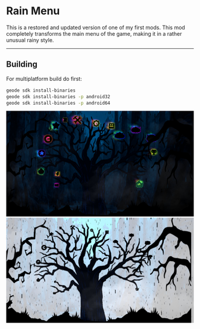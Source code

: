 # Rain Menu
This is a restored and updated version of one of my first mods. This mod completely transforms the main menu of the game, making it in a rather unusual rainy style.

---

## Building

For multiplatform build do first:

```bash
geode sdk install-binaries
geode sdk install-binaries -p android32
geode sdk install-binaries -p android64
```

![Example1](./readme_assets/example1.jpg)
![Example2](./readme_assets/example2.jpg)
